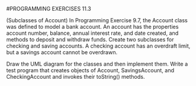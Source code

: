 #PROGRAMMING EXERCISES 11.3

(Subclasses of Account) In Programming Exercise 9.7, the Account class was defined to model a bank account. An account has the properties account number, balance, annual interest rate, and date created, and methods to deposit and withdraw funds. Create two subclasses for checking and saving accounts. A checking account has an overdraft limit, but a savings account cannot be overdrawn.

Draw the UML diagram for the classes and then implement them. Write a test program that creates objects of Account, SavingsAccount, and CheckingAccount and invokes their toString() methods.
